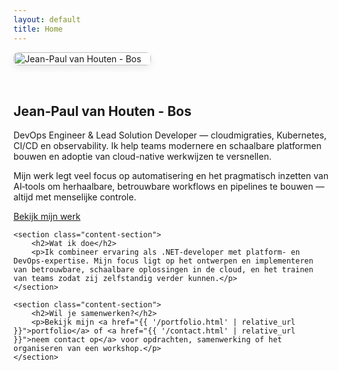 ```yaml
---
layout: default
title: Home
---
```


<div class="container">
	<section class="hero">
		<div class="hero-inner" style="display:flex;gap:2rem;align-items:center;flex-wrap:wrap;">
			<div class="hero-image" style="flex:0 0 220px;">
				<img src="{{ '/assets/img/JP.JPEG' | relative_url }}" alt="Jean-Paul van Houten - Bos" style="width:100%;border-radius:8px;box-shadow:0 4px 12px rgba(0,0,0,0.08);">
			</div>
			<div class="hero-copy" style="flex:1 1 300px;">
				<h1>Jean‑Paul van Houten - Bos</h1>
				<p>DevOps Engineer & Lead Solution Developer — cloudmigraties, Kubernetes, CI/CD en observability. Ik help teams modernere en schaalbare platformen bouwen en adoptie van cloud-native werkwijzen te versnellen.</p>
				<p>Mijn werk legt veel focus op automatisering en het pragmatisch inzetten van AI‑tools om herhaalbare, betrouwbare workflows en pipelines te bouwen — altijd met menselijke controle.</p>
				<a href="{{ '/portfolio.html' | relative_url }}" class="btn">Bekijk mijn werk</a>
			</div>
		</div>
	</section>

	<section class="content-section">
		<h2>Wat ik doe</h2>
		<p>Ik combineer ervaring als .NET-developer met platform- en DevOps-expertise. Mijn focus ligt op het ontwerpen en implementeren van betrouwbare, schaalbare oplossingen in de cloud, en het trainen van teams zodat zij zelfstandig verder kunnen.</p>
	</section>

	<section class="content-section">
		<h2>Wil je samenwerken?</h2>
		<p>Bekijk mijn <a href="{{ '/portfolio.html' | relative_url }}">portfolio</a> of <a href="{{ '/contact.html' | relative_url }}">neem contact op</a> voor opdrachten, samenwerking of het organiseren van een workshop.</p>
	</section>
</div>